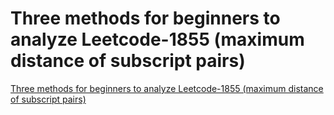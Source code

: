 # Three methods for beginners to analyze Leetcode-1855 (maximum distance of subscript pairs)
[Three methods for beginners to analyze Leetcode-1855 (maximum distance of subscript pairs)](https://aiwithcloud.com/2022/09/15/three_methods_for_beginners_to_analyze_leetcode_1855_maximum_distance_of_subscript_pairs/)